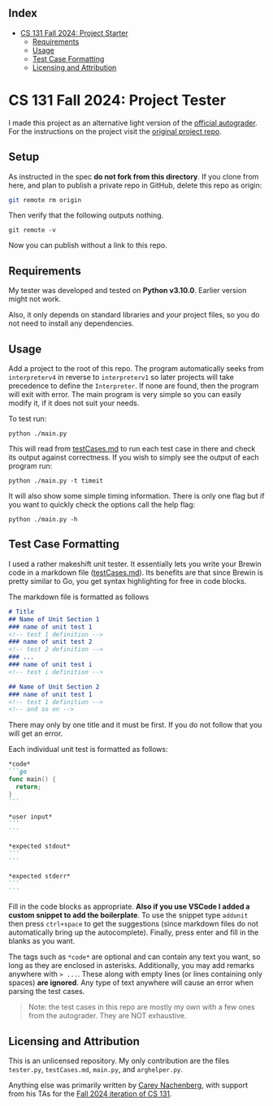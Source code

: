 Index
-
- [CS 131 Fall 2024: Project Starter](#cs-131-fall-2024-project-starter)
  - [Requirements](#requirements)
  - [Usage](#usage)
  - [Test Case Formatting](#test-case-formatting)
  - [Licensing and Attribution](#licensing-and-attribution)

# CS 131 Fall 2024: Project Tester

I made this project as an alternative light version of the [official autograder](autograder). For the instructions on the project visit the [original project repo](upstream).

## Setup

As instructed in the spec **do not fork from this directory**. If you clone from here, and plan to publish a private repo in GitHub, delete this repo as origin:
```sh
git remote rm origin
```
Then verify that the following outputs nothing.
```
git remote -v
```
Now you can publish without a link to this repo.

## Requirements
My tester was developed and tested on **Python v3.10.0**. Earlier version might not work.

Also, it only depends on standard libraries and _your_ project files, so you do not need to install any dependencies.

## Usage
Add a project to the root of this repo. The program automatically seeks from `interpreterv4` in reverse to `interpreterv1` so later projects will take precedence to define the `Interpreter`. If none are found, then the program will exit with error. The main program is very simple so you can easily modify it, if it does not suit your needs.

To test run:
```
python ./main.py
```

This will read from [testCases.md](./testCases.md) to run each test case in there and check its output against correctness. If you wish to simply see the output of each program run:
```
python ./main.py -t timeit
```
It will also show some simple timing information. There is only one flag but if you want to quickly check the options call the help flag:
```
python ./main.py -h
```

## Test Case Formatting
I used a rather makeshift unit tester. It essentially lets you write your Brewin code in a markdown file ([testCases.md](./testCases.md)). Its benefits are that since Brewin is pretty similar to Go, you get syntax highlighting for free in code blocks.

The markdown file is formatted as follows
```md
# Title
## Name of Unit Section 1
### name of unit test 1
<!-- test 1 definition -->
### name of unit test 2
<!-- test 2 definition -->
### ...
### name of unit test i
<!-- test i definition -->

## Name of Unit Section 2
### name of unit test 1
<!-- test 1 definition -->
<!-- and so on -->
```

There may only by one title and it must be first. If you do not follow that you will get an error.

Each individual unit test is formatted as follows:
````md
*code*
```go
func main() {
  return;
}
```

*user input*
```
```

*expected stdout*
```
```

*expected stderr*
```
```
````

Fill in the code blocks as appropriate. **Also if you use VSCode I added a custom snippet to add the boilerplate**. To use the snippet type `addunit` then press `ctrl+space` to get the suggestions (since markdown files do not automatically bring up the autocomplete). Finally, press enter and fill in the blanks as you want.

The tags such as `*code*` are optional and can contain any text you want, so long as they are enclosed in asterisks. Additionally, you may add remarks anywhere with `> ...`. These along with empty lines (or lines containing only spaces) **are ignored**. Any type of text anywhere will cause an error when parsing the test cases.

> Note: the test cases in this repo are mostly my own with a few ones from the autograder. They are NOT exhaustive.

## Licensing and Attribution

This is an unlicensed repository. My only contribution are the files `tester.py`, `testCases.md`, `main.py`, and `arghelper.py`.

Anything else was primarily written by [Carey Nachenberg](http://careynachenberg.weebly.com/), with support from his TAs for the [Fall 2024 iteration of CS 131](https://ucla-cs-131.github.io/fall-24-website/).

[upstream]: https://github.com/UCLA-CS-131/fall-24-project-starter
[autograder]: https://github.com/UCLA-CS-131/fall-24-autograder.git
